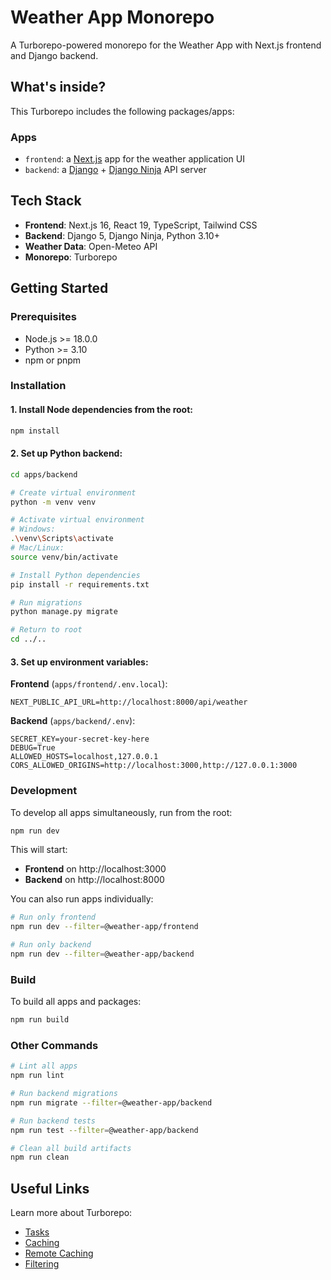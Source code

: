 # Weather App Monorepo

A Turborepo-powered monorepo for the Weather App with Next.js frontend and Django backend.

## What's inside?

This Turborepo includes the following packages/apps:

### Apps

- `frontend`: a [Next.js](https://nextjs.org/) app for the weather application UI
- `backend`: a [Django](https://www.djangoproject.com/) + [Django Ninja](https://django-ninja.rest-framework.com/) API server

## Tech Stack

- **Frontend**: Next.js 16, React 19, TypeScript, Tailwind CSS
- **Backend**: Django 5, Django Ninja, Python 3.10+
- **Weather Data**: Open-Meteo API
- **Monorepo**: Turborepo

## Getting Started

### Prerequisites

- Node.js >= 18.0.0
- Python >= 3.10
- npm or pnpm

### Installation

#### 1. Install Node dependencies from the root:

```bash
npm install
```

#### 2. Set up Python backend:

```bash
cd apps/backend

# Create virtual environment
python -m venv venv

# Activate virtual environment
# Windows:
.\venv\Scripts\activate
# Mac/Linux:
source venv/bin/activate

# Install Python dependencies
pip install -r requirements.txt

# Run migrations
python manage.py migrate

# Return to root
cd ../..
```

#### 3. Set up environment variables:

**Frontend** (`apps/frontend/.env.local`):

```env
NEXT_PUBLIC_API_URL=http://localhost:8000/api/weather
```

**Backend** (`apps/backend/.env`):

```env
SECRET_KEY=your-secret-key-here
DEBUG=True
ALLOWED_HOSTS=localhost,127.0.0.1
CORS_ALLOWED_ORIGINS=http://localhost:3000,http://127.0.0.1:3000
```

### Development

To develop all apps simultaneously, run from the root:

```bash
npm run dev
```

This will start:

- **Frontend** on http://localhost:3000
- **Backend** on http://localhost:8000

You can also run apps individually:

```bash
# Run only frontend
npm run dev --filter=@weather-app/frontend

# Run only backend
npm run dev --filter=@weather-app/backend
```

### Build

To build all apps and packages:

```bash
npm run build
```

### Other Commands

```bash
# Lint all apps
npm run lint

# Run backend migrations
npm run migrate --filter=@weather-app/backend

# Run backend tests
npm run test --filter=@weather-app/backend

# Clean all build artifacts
npm run clean
```

## Useful Links

Learn more about Turborepo:

- [Tasks](https://turbo.build/repo/docs/core-concepts/monorepos/running-tasks)
- [Caching](https://turbo.build/repo/docs/core-concepts/caching)
- [Remote Caching](https://turbo.build/repo/docs/core-concepts/remote-caching)
- [Filtering](https://turbo.build/repo/docs/core-concepts/monorepos/filtering)
